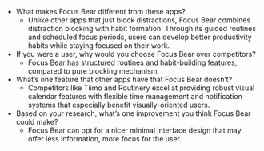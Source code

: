 - What makes Focus Bear different from these apps? 
    - Unlike other apps that just block distractions, Focus Bear combines distraction blocking with habit formation. Through its guided routines and scheduled focus periods, users can develop better productivity habits while staying focused on their work.
- If you were a user, why would you choose Focus Bear over competitors?
    - Focus Bear has structured routines and habit-building features, compared to pure blocking mechanism.
- What’s one feature that other apps have that Focus Bear doesn’t? 
    - Competitors like Tiimo and Routinery excel at providing robust visual calendar features with flexible time management and notification systems that especially benefit visually-oriented users.
- Based on your research, what’s one improvement you think Focus Bear could make? 
    - Focus Bear can opt for a nicer minimal interface design that may offer less information, more focus for the user.